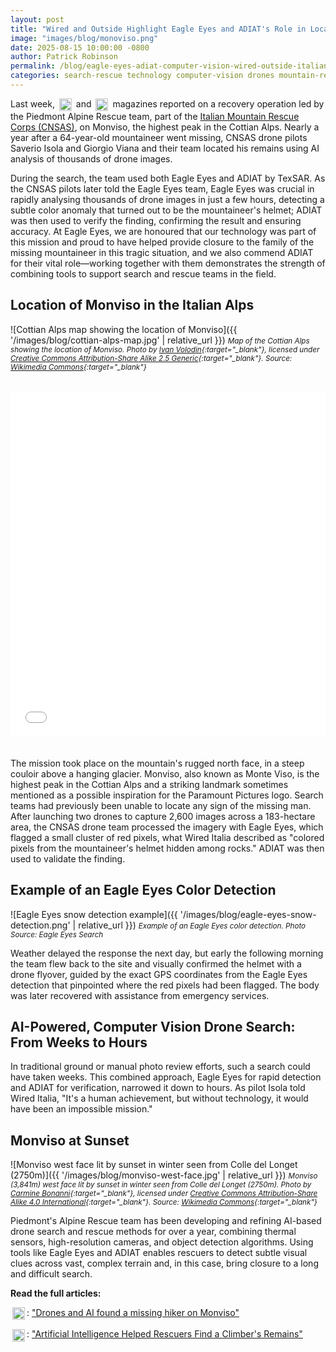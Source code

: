 ```yaml
---
layout: post
title: "Wired and Outside Highlight Eagle Eyes and ADIAT's Role in Locating Missing Mountaineer in the Italian Alps"
image: "images/blog/monoviso.png"
date: 2025-08-15 10:00:00 -0800
author: Patrick Robinson
permalink: /blog/eagle-eyes-adiat-computer-vision-wired-outside-italian-alps
categories: search-rescue technology computer-vision drones mountain-rescue
---
```


Last week, <a href="https://www.wired.it/article/escursionista-disperso-monviso-cadavere-drone-intelligenza-artificiale-soccorso-alpino/" target="_blank"><img src="{{ '/images/blog/wired-logo.png' | relative_url }}" alt="Wired Magazine" style="height: 20px; vertical-align: middle; margin: 0 3px;"></a> and <a href="https://www.outsideonline.com/outdoor-adventure/exploration-survival/italy-climber-ai/" target="_blank"><img src="{{ '/images/blog/outside-logo.png' | relative_url }}" alt="Outside Magazine" style="height: 20px; vertical-align: middle; margin: 0 3px;"></a> magazines reported on a recovery operation led by the Piedmont Alpine Rescue team, part of the <a href="https://www.cnsas.it/en/" target="_blank">Italian Mountain Rescue Corps (CNSAS)</a>, on Monviso, the highest peak in the Cottian Alps. Nearly a year after a 64-year-old mountaineer went missing, CNSAS drone pilots Saverio Isola and Giorgio Viana and their team located his remains using AI analysis of thousands of drone images.

During the search, the team used both Eagle Eyes and ADIAT by TexSAR. As the CNSAS pilots later told the Eagle Eyes team, Eagle Eyes was crucial in rapidly analysing thousands of drone images in just a few hours, detecting a subtle color anomaly that turned out to be the mountaineer's helmet; ADIAT was then used to verify the finding, confirming the result and ensuring accuracy. At Eagle Eyes, we are honoured that our technology was part of this mission and proud to have helped provide closure to the family of the missing mountaineer in this tragic situation, and we also commend ADIAT for their vital role—working together with them demonstrates the strength of combining tools to support search and rescue teams in the field.

## Location of Monviso in the Italian Alps

![Cottian Alps map showing the location of Monviso]({{ '/images/blog/cottian-alps-map.jpg' | relative_url }})
<small>*Map of the Cottian Alps showing the location of Monviso. Photo by [Ivan Volodin](https://ru.wikipedia.org/wiki/%D0%A3%D1%87%D0%B0%D1%81%D1%82%D0%BD%D0%B8%D0%BA:%D0%98%D0%B2%D0%B0%D0%BD_%D0%92%D0%BE%D0%BB%D0%BE%D0%B4%D0%B8%D0%BD){:target="_blank"}, licensed under [Creative Commons Attribution-Share Alike 2.5 Generic](https://creativecommons.org/licenses/by-sa/2.5/){:target="_blank"}. Source: [Wikimedia Commons](https://commons.wikimedia.org/wiki/File:Alps_-_Cottian.JPG){:target="_blank"}*</small>

<iframe src="{{ '/monviso-map.html' | relative_url }}" width="100%" height="550" frameborder="0" style="border: none; outline: none; box-shadow: none; margin: 20px 0;"></iframe>

The mission took place on the mountain's rugged north face, in a steep couloir above a hanging glacier. Monviso, also known as Monte Viso, is the highest peak in the Cottian Alps and a striking landmark sometimes mentioned as a possible inspiration for the Paramount Pictures logo. Search teams had previously been unable to locate any sign of the missing man. After launching two drones to capture 2,600 images across a 183-hectare area, the CNSAS drone team processed the imagery with Eagle Eyes, which flagged a small cluster of red pixels, what Wired Italia described as "colored pixels from the mountaineer's helmet hidden among rocks." ADIAT was then used to validate the finding.

## Example of an Eagle Eyes Color Detection

![Eagle Eyes snow detection example]({{ '/images/blog/eagle-eyes-snow-detection.png' | relative_url }})
<small>*Example of an Eagle Eyes color detection. Photo Source: Eagle Eyes Search*</small>

Weather delayed the response the next day, but early the following morning the team flew back to the site and visually confirmed the helmet with a drone flyover, guided by the exact GPS coordinates from the Eagle Eyes detection that pinpointed where the red pixels had been flagged. The body was later recovered with assistance from emergency services.

## AI-Powered, Computer Vision Drone Search: From Weeks to Hours

In traditional ground or manual photo review efforts, such a search could have taken weeks. This combined approach, Eagle Eyes for rapid detection and ADIAT for verification, narrowed it down to hours. As pilot Isola told Wired Italia, "It's a human achievement, but without technology, it would have been an impossible mission."

## Monviso at Sunset

![Monviso west face lit by sunset in winter seen from Colle del Longet (2750m)]({{ '/images/blog/monviso-west-face.jpg' | relative_url }})
<small>*Monviso (3,841m) west face lit by sunset in winter seen from Colle del Longet (2750m). Photo by [Carmine Bonanni](https://commons.wikimedia.org/wiki/User:Carmine_Bonanni){:target="_blank"}, licensed under [Creative Commons Attribution-Share Alike 4.0 International](https://creativecommons.org/licenses/by-sa/4.0/){:target="_blank"}. Source: [Wikimedia Commons](https://commons.wikimedia.org/wiki/File:Burning_Monviso_-_West_face.jpg){:target="_blank"}*</small>

Piedmont's Alpine Rescue team has been developing and refining AI-based drone search and rescue methods for over a year, combining thermal sensors, high-resolution cameras, and object detection algorithms. Using tools like Eagle Eyes and ADIAT enables rescuers to detect subtle visual clues across vast, complex terrain and, in this case, bring closure to a long and difficult search.

**Read the full articles:**

<a href="https://www.wired.it/article/escursionista-disperso-monviso-cadavere-drone-intelligenza-artificiale-soccorso-alpino/#le-operazioni-di-recupero" target="_blank"><img src="{{ '/images/blog/wired-logo.png' | relative_url }}" alt="Wired Magazine" style="height: 20px; vertical-align: middle; margin: 0 3px;"></a>: <a href="https://www.wired.it/article/escursionista-disperso-monviso-cadavere-drone-intelligenza-artificiale-soccorso-alpino/#le-operazioni-di-recupero" target="_blank">"Drones and AI found a missing hiker on Monviso"</a>

<a href="https://www.outsideonline.com/outdoor-adventure/exploration-survival/italy-climber-ai/" target="_blank"><img src="{{ '/images/blog/outside-logo.png' | relative_url }}" alt="Outside Magazine" style="height: 20px; vertical-align: middle; margin: 0 3px;"></a>: <a href="https://www.outsideonline.com/outdoor-adventure/exploration-survival/italy-climber-ai/" target="_blank">"Artificial Intelligence Helped Rescuers Find a Climber's Remains"</a> 